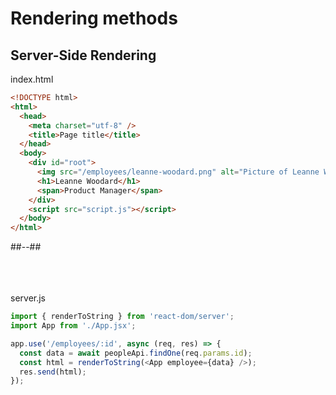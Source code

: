 <!-- .slide: class="two-column with-code " -->

# Rendering methods

## Server-Side Rendering

index.html

```html [8-12]
<!DOCTYPE html>
<html>
  <head>
    <meta charset="utf-8" />
    <title>Page title</title>
  </head>
  <body>
    <div id="root">
      <img src="/employees/leanne-woodard.png" alt="Picture of Leanne Woodard" />
      <h1>Leanne Woodard</h1>
      <span>Product Manager</span>
    </div>
    <script src="script.js"></script>
  </body>
</html>
```

##--##

<br/> <br/> <br/>
server.js

```javascript
import { renderToString } from 'react-dom/server';
import App from './App.jsx';

app.use('/employees/:id', async (req, res) => {
  const data = await peopleApi.findOne(req.params.id);
  const html = renderToString(<App employee={data} />);
  res.send(html);
});
```
